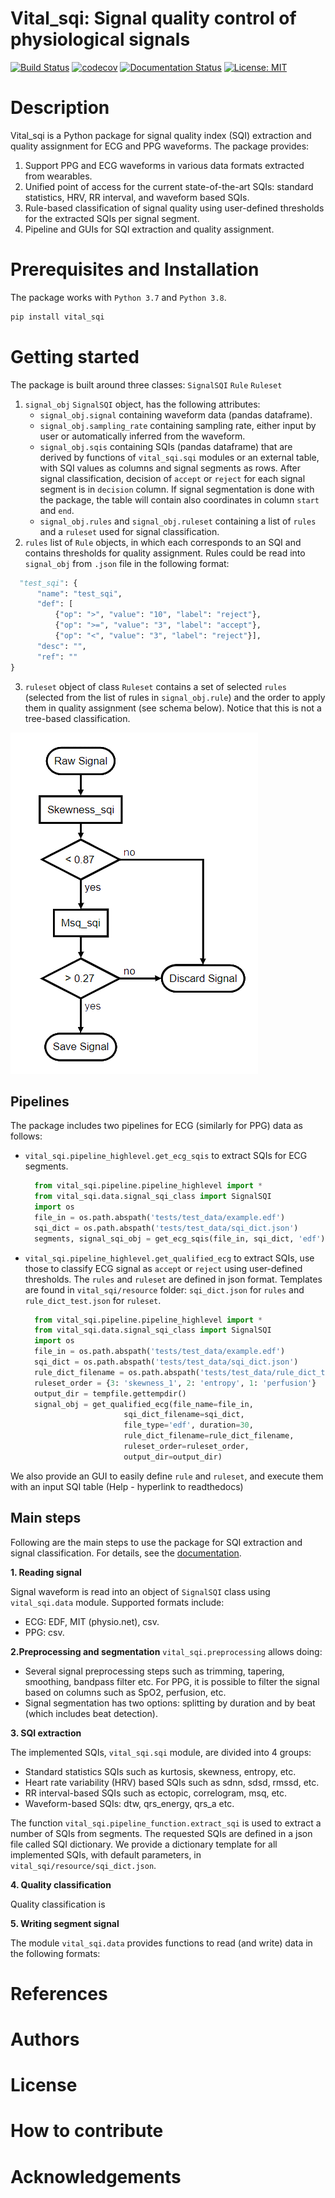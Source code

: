 # Vital_sqi: Signal quality control of physiological signals

[![Build Status](https://travis-ci.com/meta00/vital_sqi.svg?token=CDjcmJqzLe7opuWagsPJ&branch=main)](https://travis-ci.com/meta00/vital_sqi)
[![codecov](https://codecov.io/gh/meta00/vital_sqi/branch/main/graph/badge.svg?token=6RV5BUK340)](https://codecov.io/gh/meta00/vital_sqi)
[![Documentation Status](https://readthedocs.org/projects/vitalsqi/badge/?version=latest)](https://vitalsqi.readthedocs.io/en/latest/?badge=latest)
[![License: MIT](https://img.shields.io/badge/License-MIT-yellow.svg)](https://opensource.org/licenses/MIT)


# Description
Vital_sqi is a Python package for signal quality index (SQI) extraction and quality assignment 
for ECG and PPG waveforms. The package provides:

1. Support PPG and ECG waveforms in various data formats extracted from wearables.
2. Unified point of access for the current state-of-the-art SQIs: standard statistics, HRV, RR interval, and waveform based SQIs.
3. Rule-based classification of signal quality using user-defined thresholds for the extracted SQIs per signal segment.
4. Pipeline and GUIs for SQI extraction and quality assignment. 

# Prerequisites and Installation

The package works with `Python 3.7` and `Python 3.8`.

```cmd
pip install vital_sqi
```

# Getting started
The package is built around three classes: `SignalSQI` `Rule` `Ruleset`

1. `signal_obj` `SignalSQI` object, has the following attributes:
    - `signal_obj.signal` containing waveform data (pandas dataframe).
    - `signal_obj.sampling_rate` containing sampling rate, either input by user or automatically inferred from the waveform.
    - `signal_obj.sqis` containing SQIs (pandas dataframe) that are derived by functions of `vital_sqi.sqi` modules or an 
    external table, with SQI values as columns and signal segments as rows. After signal classification, decision of
      `accept` or `reject` for each signal segment is in `decision` column. If signal segmentation is done with the package,
      the table will contain also coordinates in column `start` and `end`.
    - `signal_obj.rules` and `signal_obj.ruleset` containing a list of `rules` and a `ruleset` used for signal classification.
2. `rules` list of `Rule` objects, in which each corresponds to an SQI and contains thresholds for quality assignment. 
    Rules could be read into `signal_obj` from `.json` file in the following format:
  ```python
    "test_sqi": {
        "name": "test_sqi",
        "def": [
            {"op": ">", "value": "10", "label": "reject"},
            {"op": ">=", "value": "3", "label": "accept"},
            {"op": "<", "value": "3", "label": "reject"}],
        "desc": "",
        "ref": ""
  }
  ```
3. `ruleset` object of class `Ruleset` contains a set of selected `rules` (selected from the list of rules in `signal_obj.rule`) and the order to apply them in quality 
assignment (see schema below). Notice that this is not a tree-based classification.
  
![Example of a rule set](images/resize_sample_rule_chart.png "Example of a rule set")

## Pipelines
The package includes two pipelines for ECG (similarly for PPG) data as follows:
- `vital_sqi.pipeline_highlevel.get_ecg_sqis` to extract SQIs for ECG segments.
  ```python
    from vital_sqi.pipeline.pipeline_highlevel import *
    from vital_sqi.data.signal_sqi_class import SignalSQI
    import os
    file_in = os.path.abspath('tests/test_data/example.edf')
    sqi_dict = os.path.abspath('tests/test_data/sqi_dict.json')
    segments, signal_sqi_obj = get_ecg_sqis(file_in, sqi_dict, 'edf')
  ```  

- `vital_sqi.pipeline_highlevel.get_qualified_ecg` to extract SQIs, use those to classify ECG signal as `accept` or
  `reject` using user-defined thresholds. The `rules` and `ruleset` are defined in json format. Templates are found in 
  `vital_sqi/resource` folder: `sqi_dict.json` for `rules` and `rule_dict_test.json` for `ruleset`. 
  ```python
    from vital_sqi.pipeline.pipeline_highlevel import *
    from vital_sqi.data.signal_sqi_class import SignalSQI
    import os
    file_in = os.path.abspath('tests/test_data/example.edf')
    sqi_dict = os.path.abspath('tests/test_data/sqi_dict.json')
    rule_dict_filename = os.path.abspath('tests/test_data/rule_dict_test.json')
    ruleset_order = {3: 'skewness_1', 2: 'entropy', 1: 'perfusion'}
    output_dir = tempfile.gettempdir()
    signal_obj = get_qualified_ecg(file_name=file_in,
                        sqi_dict_filename=sqi_dict,
                        file_type='edf', duration=30,
                        rule_dict_filename=rule_dict_filename,
                        ruleset_order=ruleset_order,
                        output_dir=output_dir)
  ```

We also provide an GUI to easily define `rule` and `ruleset`, and execute them with an input SQI table (Help - hyperlink to readthedocs)

## Main steps
Following are the main steps to use the package for SQI extraction and signal classification. For details, see the 
[documentation](https://vitalsqi.readthedocs.io/en/latest/).

**1. Reading signal** 
   
Signal waveform is read into an object of `SignalSQI` class using `vital_sqi.data` module. Supported formats include:
   - ECG: EDF, MIT (physio.net), csv.
   - PPG: csv.

**2.Preprocessing and segmentation**
   `vital_sqi.preprocessing` allows doing:
- Several signal preprocessing steps such as trimming, tapering, smoothing, bandpass filter etc. For PPG, 
it is possible to filter the signal based on columns such as SpO2, perfusion, etc.
- Signal segmentation has two options: splitting by duration and by beat (which includes beat detection).

**3. SQI extraction**

The implemented SQIs, `vital_sqi.sqi` module, are divided into 4 groups: 
- Standard statistics SQIs such as kurtosis, skewness, entropy, etc.
- Heart rate variability (HRV) based SQIs such as sdnn, sdsd, rmssd, etc.
- RR interval-based SQIs such as ectopic, correlogram, msq, etc.
- Waveform-based SQIs: dtw, qrs_energy, qrs_a etc.

The function `vital_sqi.pipeline_function.extract_sqi` is used to extract a number of SQIs from segments. The requested SQIs
are defined in a json file called SQI dictionary. We provide a dictionary template for all implemented SQIs, with default 
parameters, in `vital_sqi/resource/sqi_dict.json`.

**4. Quality classification**

Quality classification is

**5. Writing segment signal**

The module `vital_sqi.data` provides functions to read (and write) data in the following formats:

# References

# Authors

# License

# How to contribute

# Acknowledgements

